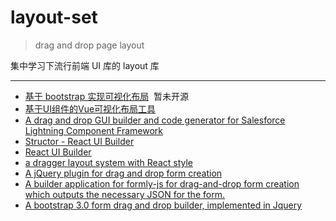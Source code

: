 # layout-set

> drag and drop page layout

集中学习下流行前端 UI 库的 layout 库

***

* [基于 bootstrap 实现可视化布局](https://github.com/ReAlign/layoutit)  暂未开源
* [基于UI组件的Vue可视化布局工具](https://github.com/jaweii/Vue-Layout)
* [A drag and drop GUI builder and code generator for Salesforce Lightning Component Framework](https://github.com/vignaesh01/lightning-ui-builder)
* [Structor - React UI Builder](https://github.com/ipselon/structor)
* [React UI Builder](https://github.com/Dmytro-Medzatiy/react-ui-builder)
* [a dragger layout system with React style](https://github.com/215566435/Dragact)
* [A jQuery plugin for drag and drop form creation](https://github.com/kevinchappell/formBuilder)
* [A builder application for formly-js for drag-and-drop form creation which outputs the necessary JSON for the form.](https://github.com/formly-js/formly-builder)
* [A bootstrap 3.0 form drag and drop builder, implemented in Jquery](https://github.com/tonytan4ever/Bootstrap-Form-Builder-V3V4)
